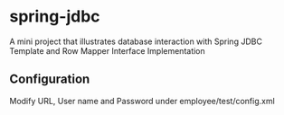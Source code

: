 # spring-jdbc
A mini project that illustrates database interaction with Spring JDBC Template and Row Mapper Interface Implementation

## Configuration

Modify URL, User name and Password under employee/test/config.xml
